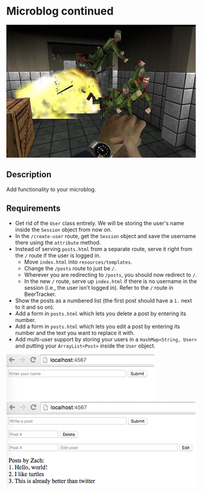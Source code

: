 # Microblog continued

![screenshot](screenshot.jpg)

## Description

Add functionality to your microblog.

## Requirements

* Get rid of the `User` class entirely. We will be storing the user's name inside the `Session` object from now on.
* In the `/create-user` route, get the `Session` object and save the username there using the `attribute` method.
* Instead of serving `posts.html` from a separate route, serve it right from the `/` route if the user is logged in.
  * Move `index.html` into `resources/templates`.
  * Change the `/posts` route to just be `/`.
  * Wherever you are redirecting to `/posts`, you should now redirect to `/`.
  * In the new `/` route, serve up `index.html` if there is no username in the session (i.e., the user isn't logged in). Refer to the `/` route in BeerTracker.
* Show the posts as a numbered list (the first post should have a `1.` next to it and so on).
* Add a form in `posts.html` which lets you delete a post by entering its number.
* Add a form in `posts.html` which lets you edit a post by entering its number and the text you want to replace it with.
* Add multi-user support by storing your users in a `HashMap<String, User>` and putting your `ArrayList<Post>` inside the `User` object.

![screenshot 1](screenshot1.png)
![screenshot 2](screenshot2.png)
